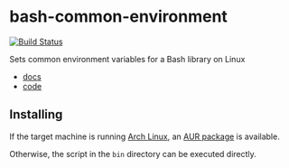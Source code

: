 # bash-common-environment
[![Build Status](https://travis-ci.org/vinsonchuong/bash-common-environment.svg?branch=master)](https://travis-ci.org/vinsonchuong/bash-common-environment)

Sets common environment variables for a Bash library on Linux

* [docs](doc/environment.md)
* [code](bin/environment)

## Installing
If the target machine is running [Arch Linux](https://www.archlinux.org/),
an [AUR package](https://aur.archlinux.org/packages/bash-common-environment/)
is available.

Otherwise, the script in the `bin` directory can be executed directly.
